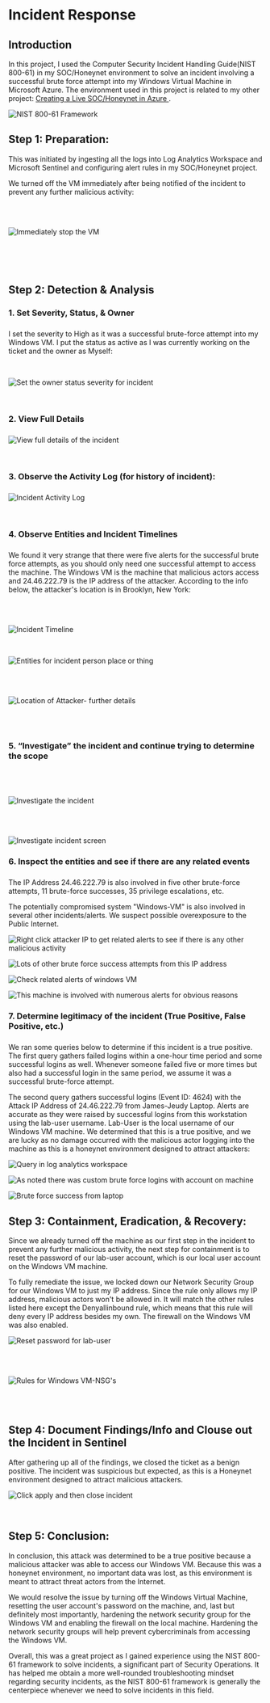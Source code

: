 # Incident Response

## Introduction
In this project, I used the Computer Security Incident Handling Guide(NIST 800-61) in my SOC/Honeynet environment to solve an incident involving a successful brute force attempt into my Windows Virtual Machine in Microsoft Azure. The environment used in this project is related to my other project: [Creating a Live SOC/Honeynet in Azure ](https://github.com/James-Jeudy/SOC-Honeynet-Azure).

![NIST 800-61 Framework](https://github.com/James-Jeudy/Incident-Response/assets/160562010/63fb401a-8a87-4293-9c9d-d5cbedb5f2f7)



## Step 1: Preparation:
This was initiated by ingesting all the logs into Log Analytics Workspace and Microsoft Sentinel and configuring alert rules in my SOC/Honeynet project.

We turned off the VM immediately after being notified of the incident to prevent any further malicious activity: <br>

<br>

<br>


![Immediately stop the VM](https://github.com/James-Jeudy/Incident-Response/assets/160562010/a7b25b6e-a034-4e93-ba05-5f2b4dc6fd3e) <br>

<br>

<br>

<br> 

## Step 2: Detection & Analysis

<h3>1. Set Severity, Status, & Owner<h3></h3>

I set the severity to High as it was a successful brute-force attempt into my Windows VM. I put the status as active as I was currently working on the ticket and the owner as Myself:

<br>

![Set the owner status   severity for incident](https://github.com/James-Jeudy/Incident-Response/assets/160562010/d6a28555-52fc-4fff-a717-8170c46beeac)

<br> 

<h3>2. View Full Details<h3></h3>

![View full details of the incident](https://github.com/James-Jeudy/Incident-Response/assets/160562010/6b74c7a6-6165-4b94-af83-f459d2ff983d)


<br>


 <h3> 3. Observe the Activity Log (for history of incident):<h3></h3>

![Incident Activity Log](https://github.com/James-Jeudy/Incident-Response/assets/160562010/7b3eae0a-c9d2-4e13-922a-df3b47220eb9)

<br>

<h3> 4. Observe Entities and Incident Timelines<h3></h3>

We found it very strange that there were five alerts for the successful brute force attempts, as you should only need one successful attempt to access the machine. The Windows VM is the machine that malicious actors access and 24.46.222.79 is the IP address of the attacker. According to the info below, the attacker's location is in Brooklyn, New York:

<br>

<br>



![Incident Timeline](https://github.com/James-Jeudy/Incident-Response/assets/160562010/f143c3b1-6ec2-4bb1-ac8a-836b6b3e27a9)

<br>

![Entities for incident person place or thing](https://github.com/James-Jeudy/Incident-Response/assets/160562010/091d9f00-8d08-4084-9380-0a77aac0856c)

<br> 

<br>


![Location of Attacker- further details](https://github.com/James-Jeudy/Incident-Response/assets/160562010/1a24c491-d531-46f3-be28-147ebaeeabb2)

<br>

<br>

<h3>5. “Investigate” the incident and continue trying to determine the scope<h3></h3>

<br>

<br>

![Investigate the incident](https://github.com/James-Jeudy/Incident-Response/assets/160562010/07beacc7-296a-4537-aeeb-6017c27fabdc)

<br>

<br>


![Investigate incident screen](https://github.com/James-Jeudy/Incident-Response/assets/160562010/557d53b1-05c7-4e2c-a2b8-f9f99aadf284)

<h3>6. Inspect the entities and see if there are any related events<h3></h3>

The IP Address 24.46.222.79 is also involved in five other brute-force attempts, 11 brute-force successes, 35 privilege escalations, etc. 

The potentially compromised system "Windows-VM" is also involved in several other incidents/alerts. We suspect possible overexposure to the Public Internet.

![Right click attacker IP to get related alerts to see if there is any other malicious activity](https://github.com/James-Jeudy/Incident-Response/assets/160562010/18ec758c-6a56-4362-9471-91c40c40e55d)

![Lots of other brute force success   attempts from this IP address](https://github.com/James-Jeudy/Incident-Response/assets/160562010/330021c1-139f-41b3-8a48-c6d9f17dc4d6)

![Check related alerts of windows VM](https://github.com/James-Jeudy/Incident-Response/assets/160562010/bb246031-2965-4e61-bec4-77e044bafd37)

![This machine is involved with numerous alerts for obvious reasons](https://github.com/James-Jeudy/Incident-Response/assets/160562010/a0401fdb-1198-478d-bdcd-b77d541cdb61)

<h3>7. Determine legitimacy of the incident (True Positive, False Positive, etc.)<h3></h3>



We ran some queries below to determine if this incident is a true positive. The first query gathers failed logins within a one-hour time period and some successful logins as well. Whenever someone failed five or more times but also had a successful login in the same period, we assume it was a successful brute-force attempt. 

The second query gathers successful logins (Event ID: 4624) with the Attack IP Address of 24.46.222.79 from James-Jeudy Laptop. Alerts are accurate as they were raised by successful logins from this workstation using the lab-user username. Lab-User is the local username of our Windows VM machine. We determined that this is a true positive, and we are lucky as no damage occurred with the malicious actor logging into the machine as this is a honeynet environment designed to attract attackers:

![Query in log analytics workspace](https://github.com/James-Jeudy/Incident-Response/assets/160562010/a7bdd65a-e4cc-40ad-8a9f-9f3f3343602f)

![As noted there was custom brute force logins with account on machine](https://github.com/James-Jeudy/Incident-Response/assets/160562010/3d976e3e-5580-4c6e-a9b9-6a1498047a0c)

![Brute force success from laptop](https://github.com/James-Jeudy/Incident-Response/assets/160562010/88bae0d4-83ad-4c71-86a5-5a05d69fec4d)

## Step 3: Containment, Eradication, & Recovery:

Since we already turned off the machine as our first step in the incident to prevent any further malicious activity, the next step for containment is to reset the password of our lab-user account, which is our local user account on the Windows VM machine. 

To fully remediate the issue, we locked down our Network Security Group for our Windows VM to just my IP address. Since the rule only allows my IP address, malicious actors won't be allowed in. It will match the other rules listed here except the Denyallinbound rule, which means that this rule will deny every IP address besides my own. The firewall on the Windows VM was also enabled. 

        
![Reset password for lab-user](https://github.com/James-Jeudy/Incident-Response/assets/160562010/9ba7b46b-d4fd-402b-9849-698f9822bc3e)

<br>

<br>


![Rules for Windows VM-NSG's](https://github.com/James-Jeudy/Incident-Response/assets/160562010/6209f9f3-d70a-4de0-9238-51ffe9784821)

<br>

<br>

## Step 4: Document Findings/Info and Clouse out the Incident in Sentinel

After gathering up all of the findings, we closed the ticket as a benign positive. The incident was suspicious but expected, as this is a Honeynet environment designed to attract malicious attackers.

![Click apply and then close incident](https://github.com/James-Jeudy/Incident-Response/assets/160562010/433a7467-c4fa-4e18-86b5-84ee8455ee35)

<br>

## Step 5: Conclusion:

In conclusion, this attack was determined to be a true positive because a malicious attacker was able to access our Windows VM. Because this was a honeynet environment, no important data was lost, as this environment is meant to attract threat actors from the Internet.

We would resolve the issue by turning off the Windows Virtual Machine, resetting the user account's password on the machine, and, last but definitely most importantly, hardening the network security group for the Windows VM and enabling the firewall on the local machine. Hardening the network security groups will help prevent cybercriminals from accessing the Windows VM.  

Overall, this was a great project as I gained experience using the NIST 800-61 framework to solve incidents, a significant part of Security Operations. It has helped me obtain a more well-rounded troubleshooting mindset regarding security incidents, as the NIST 800-61 framework is generally the centerpiece whenever we need to solve incidents in this field. 
